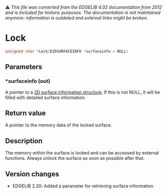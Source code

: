 :warning: _This file was converted from the EDGELIB 4.02 documentation from 2012 and is included for historic purposes. The documentation is not maintained anymore: information is outdated and external links might be broken._

# Lock


```c++
unsigned char *Lock(E2DSURFACEINFO *surfaceinfo = NULL)
```

## Parameters
### *surfaceinfo (out)
A pointer to a [2D surface information structure](classedisplay_structures.md). If this is not NULL, it will be filled with detailed surface information.

## Return value
A pointer to the memory data of the locked surface.

## Description
The memory within the surface is locked and can be accessed by external functions. Always unlock the surface as soon as possible after that.

## Version changes
- EDGELIB 2.20: Added a parameter for retrieving surface information.

